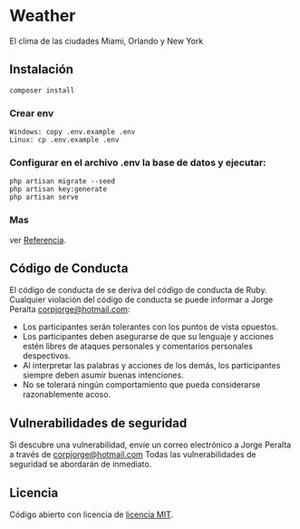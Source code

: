 # Weather
El clima de las ciudades Miami, Orlando y New York

## Instalación
```
composer install
```

### Crear env
```
Windows: copy .env.example .env
Linux: cp .env.example .env
```

### Configurar en el archivo .env la base de datos y ejecutar:
```
php artisan migrate --seed
php artisan key:generate
php artisan serve
```

### Mas
ver [Referencia](https://laravel.com/docs/8.x/installation#installation-via-composer).

## Código de Conducta

El código de conducta de se deriva del código de conducta de Ruby. Cualquier violación del código de conducta se puede informar a Jorge Peralta [corpjorge@hotmail.com](mailto:corpjorge@hotmail.com):

- Los participantes serán tolerantes con los puntos de vista opuestos.
- Los participantes deben asegurarse de que su lenguaje y acciones estén libres de ataques personales y comentarios personales despectivos.
- Al interpretar las palabras y acciones de los demás, los participantes siempre deben asumir buenas intenciones.
- No se tolerará ningún comportamiento que pueda considerarse razonablemente acoso.

## Vulnerabilidades de seguridad

Si descubre una vulnerabilidad, envíe un correo electrónico a Jorge Peralta a través de [corpjorge@hotmail.com](mailto:corpjorge@hotmail.com) Todas las vulnerabilidades de seguridad se abordarán de inmediato.

## Licencia

Código abierto con licencia de [licencia MIT](https://opensource.org/licenses/MIT).
